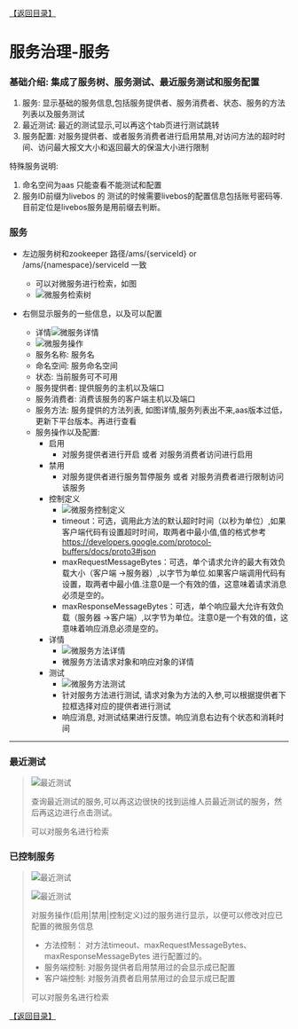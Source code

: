 [【返回目录】](../README.md)

# 服务治理-服务

### 基础介绍: 集成了服务树、服务测试、最近服务测试和服务配置

1. 服务: 显示基础的服务信息,包括服务提供者、服务消费者、状态、服务的方法列表以及服务测试
2. 最近测试: 最近的测试显示,可以再这个tab页进行测试跳转
3. 服务配置: 对服务提供者、或者服务消费者进行启用禁用,对访问方法的超时时间、访问最大报文大小和返回最大的保温大小进行限制

特殊服务说明:
1. 命名空间为aas 只能查看不能测试和配置
2. 服务ID前缀为livebos 的 测试的时候需要livebos的配置信息包括账号密码等.目前定位是livebos服务是用前缀去判断。

### 服务
- 左边服务树和zookeeper 路径/ams/{serviceId} or /ams/{namespace}/serviceId 一致
	- 可以对微服务进行检索，如图
	- ![微服务检索树](images/zk-tree-search.gif)

- 右侧显示服务的一些信息，以及可以配置

	- 详情![微服务详情](images/service-detail.gif)
	- ![微服务操作](images/service-op.png)
	- 服务名称: 服务名
	- 命名空间: 服务命名空间
	- 状态: 当前服务可不可用
	- 服务提供者: 提供服务的主机以及端口
	- 服务消费者: 消费该服务的客户端主机以及端口
	- 服务方法: 服务提供的方法列表, 如图详情,服务列表出不来,aas版本过低，更新下平台版本。再进行查看
	- 服务操作以及配置:
		- 启用
			- 对服务提供者进行开启 或者 对服务消费者访问进行启用
		- 禁用
			- 对服务提供者进行服务暂停服务 或者 对服务消费者进行限制访问该服务
		- 控制定义
			- ![微服务控制定义](images/service-control-setting.png)
			- timeout：可选，调用此方法的默认超时时间（以秒为单位）,如果客户端代码有设置超时时间，取两者中最小值,值的格式参考 https://developers.google.com/protocol-buffers/docs/proto3#json
			- maxRequestMessageBytes：可选，单个请求允许的最大有效负载大小（客户端 ->服务器）,以字节为单位.如果客户端调用代码有设置，取两者中最小值.注意0是一个有效的值，这意味着请求消息必须是空的。
			- maxResponseMessageBytes：可选，单个响应最大允许有效负载（服务器 ->客户端）,以字节为单位。注意0是一个有效的值，这意味着响应消息必须是空的。
		- 详情
			- ![微服务方法详情](images/service-method-detail.png)
			- 微服务方法请求对象和响应对象的详情
		- 测试
			- ![微服务方法测试](images/service-method-test.png)
			- 针对服务方法进行测试, 请求对象为方法的入参,可以根据提供者下拉框选择对应的提供者进行测试
			- 响应消息, 对测试结果进行反馈。响应消息右边有个状态和消耗时间

---

### 最近测试

> ![最近测试](images/service-latest-test.png)
>
> 查询最近测试的服务,可以再这边很快的找到运维人员最近测试的服务，然后再这边进行点击测试。
>
> 可以对服务名进行检索


### 已控制服务

> ![最近测试](images/service-control-setted.png)
>
> ![最近测试](images/service-control-update.png)
>
> 对服务操作(启用|禁用|控制定义)过的服务进行显示，以便可以修改对应已配置的微服务信息
> - 方法控制： 对方法timeout、maxRequestMessageBytes、maxResponseMessageBytes 进行配置过的。
> - 服务端控制: 对服务提供者启用禁用过的会显示成已配置
> - 客户端控制: 对服务消费者启用禁用过的会显示成已配置
>
> 可以对服务名进行检索

[【返回目录】](../README.md)
